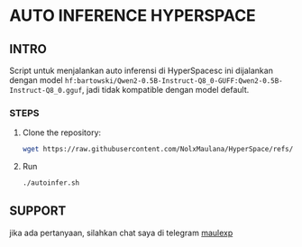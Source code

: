 # AUTO INFERENCE HYPERSPACE
## INTRO
Script untuk menjalankan auto inferensi di HyperSpacesc ini dijalankan dengan model `hf:bartowski/Qwen2-0.5B-Instruct-Q8_0-GUFF:Qwen2-0.5B-Instruct-Q8_0.gguf`, jadi tidak kompatible dengan model default.
### STEPS
1. Clone the repository:
   ```bash
   wget https://raw.githubusercontent.com/NolxMaulana/HyperSpace/refs/heads/main/autoinfer.sh && chmod +x autoinfer.sh
   ```
2. Run
   ```bash
   ./autoinfer.sh
   ```
## SUPPORT
jika ada pertanyaan, silahkan chat saya di telegram [maulexp](https://t.me/MaulExp)
